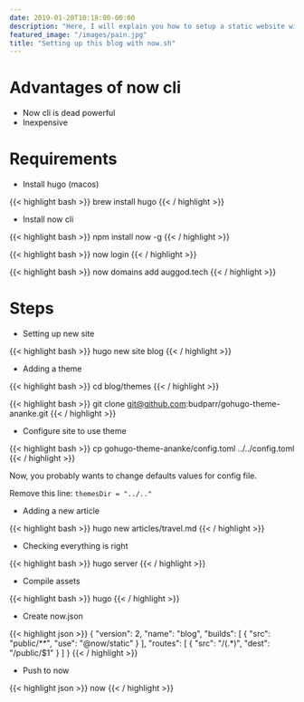 ```yaml
---
date: 2019-01-20T10:18:00-00:00
description: "Here, I will explain you how to setup a static website with hugo and now.sh"
featured_image: "/images/pain.jpg"
title: "Setting up this blog with now.sh"
---
```


# Advantages of now cli

- Now cli is dead powerful
- Inexpensive

# Requirements

- Install hugo (macos)

{{< highlight bash >}}
brew install hugo
{{< / highlight >}}

- Install now cli

{{< highlight bash >}}
npm install now -g
{{< / highlight >}}

{{< highlight bash >}}
now login
{{< / highlight >}}

{{< highlight bash >}}
now domains add auggod.tech
{{< / highlight >}}

# Steps

- Setting up new site

{{< highlight bash >}}
hugo new site blog
{{< / highlight >}}

- Adding a theme

{{< highlight bash >}}
cd blog/themes
{{< / highlight >}}

{{< highlight bash >}}
git clone git@github.com:budparr/gohugo-theme-ananke.git
{{< / highlight >}}

- Configure site to use theme

{{< highlight bash >}}
cp gohugo-theme-ananke/config.toml ../../config.toml
{{< / highlight >}}

Now, you probably wants to change defaults values for config file.

Remove this line: `themesDir = "../.."`

- Adding a new article

{{< highlight bash >}}
hugo new articles/travel.md
{{< / highlight >}}

- Checking everything is right

{{< highlight bash >}}
hugo server
{{< / highlight >}}

- Compile assets
    
{{< highlight bash >}}
hugo
{{< / highlight >}}

- Create now.json

{{< highlight json >}}
{
  "version": 2,
  "name": "blog",
  "builds": [
    { "src": "public/**", "use": "@now/static" }
  ],
  "routes": [
    { "src": "/(.*)", "dest": "/public/$1" }
  ]
}
{{< / highlight >}}

- Push to now

{{< highlight json >}}
now
{{< / highlight >}}

